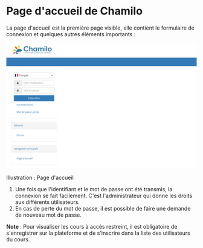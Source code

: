 # Page d'accueil de Chamilo

La page d'accueil est la première page visible, elle contient le formulaire de connexion et quelques autres éléments importants :

![](../.gitbook/assets/homepage.png)

Illustration : Page d'accueil

1. Une fois que l'identifiant et le mot de passe ont été transmis, la connexion se fait facilement. C'est l'administrateur qui donne les droits aux différents utilisateurs.
2. En cas de perte du mot de passe, il est possible de faire une demande de nouveau mot de passe.

**Note** : Pour visualiser les cours à accès restreint, il est obligatoire de s'enregistrer sur la plateforme et de s'inscrire dans la liste des utilisateurs du cours.

